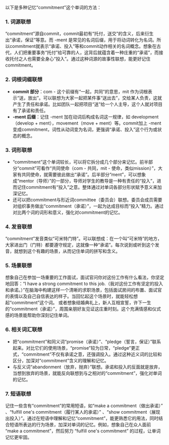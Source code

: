 以下是多种记忆“commitment”这个单词的方法：

### 1. 词源联想
“commitment”源自commit，commit最初有“托付，送交”的含义，后来衍生出“承诺，保证”等意。而 -ment 是常见的名词后缀，用于将动词转化为名词。所以commitment就表示“承诺、投入”等和commit动作相关的名词概念。想象在古代，人们把重要事务“托付”给可靠的人，这背后就蕴含着一种庄重的“承诺”，而接收托付之人也需要全身心“投入”。通过这种词源的故事性联想，能更好记住commitment。 

### 2. 词根词缀联想
 - **commit 部分**：com - 这个前缀有“一起，共同”的意思，mit 作为词根表示“送，放出”。可以联想为大家一起把某件事“送出去”，交给某人负责，这就产生了责任和承诺。比如团队一起把项目“送”给一个人主导，这个人就对项目有了承诺和责任。
 - **-ment 后缀**：记住 -ment 加在动词后构成名词这一规律，如 development（develop + ment），movement（move + ment）等。commit加上 -ment 变成commitment，词性从动词变为名词，更强调“承诺、投入”这个行为或状态的概念。

### 3. 词形联想
 - “commitment”这个单词较长，可以将它拆分成几个部分来记忆。前半部分“commit”可看作“共同使命（com - 共同，mit - 使命，类似mission）”，大家有共同使命，就需要彼此做出“承诺”。后半部分“ment”，可以想象成“mentor（导师）”的一部分，导师对学生的教导是一种有责任的“投入”，进而记住commitment有“投入”之意。整体通过对单词各部分形状赋予意义来加深记忆。
 - 还可以把commitment与形近词committee（委员会）联想。委员会成员需要对组织事务做出“commitment（承诺）”，一起为达成目标而“投入”精力。通过对比两个词的词形和意义，强化对commitment的记忆。

### 4. 发音联想
“commitment”发音类似“可米特门特”。可以联想成：在一个叫“可米特”的地方，大家进出门（门特）都要遵守规定，这就像一种“承诺”。每次说到或听到这个发音，就想到这个有趣的场景，从而记住单词的拼写和含义。

### 5. 场景联想
想象自己在参加一场重要的工作面试，面试官问你对这份工作有什么看法，你坚定地回答：“I have a strong commitment to this job.（我对这份工作有坚定的投入和承诺。）”在脑海中构建这样一个清晰的求职场景，包括面试房间的布置、面试官的表情以及自己自信表达的样子。当回忆起这个场景时，就能轻松想起“commitment”这个词。
或者想象结婚典礼上，新人互相宣誓，许下一生的“commitment（承诺）”，周围亲朋好友见证这庄重时刻。这个充满情感和仪式感的场景能帮助你深刻记住单词。

### 6. 相关词汇联想
 - 把“commitment”和同义词“promise（承诺）”、“pledge（誓言，保证）”联系起来。对比它们的使用场景，“promise”较为日常，“pledge”更正式，“commitment”不仅有承诺之意，还强调投入。通过这种近义词的比较和区分，加深对“commitment”含义的理解和记忆。
 - 与反义词“abandonment（放弃，抛弃）”联想。承诺和投入的反面就是放弃，当想到放弃的场景，就能反向联想到与之相对的“commitment”，强化对单词的记忆。

### 7. 短语联想
记住一些含有“commitment”的常用短语，如“make a commitment（做出承诺）” 、“fulfill one's commitment（履行某人的承诺）” 、“show commitment（展现出投入）”。通过在短语中理解和记忆“commitment”，能更熟悉它的用法，同时结合短语所表达的行为场景，加深对单词的记忆。例如，想象自己在众人面前 “make a commitment”，然后努力 “fulfill one's commitment” 的过程，让单词记忆更牢固。 
